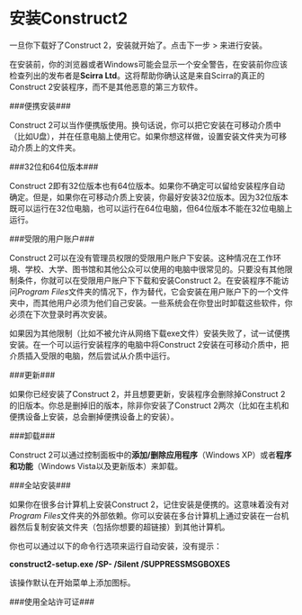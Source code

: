 # 安装Construct2

一旦你下载好了Construct 2，安装就开始了。点击下一步 > 来进行安装。

在安装前，你的浏览器或者Windows可能会显示一个安全警告，在安装前你应该检查列出的发布者是**Scirra Ltd**。这将帮助你确认这是来自Scirra的真正的Construct 2安装程序，而不是其他恶意的第三方软件。

###便携安装###

Construct 2可以当作便携版使用。换句话说，你可以把它安装在可移动介质中（比如U盘），并在任意电脑上使用它。如果你想这样做，设置安装文件夹为可移动介质上的文件夹。

###32位和64位版本###

Construct 2即有32位版本也有64位版本。如果你不确定可以留给安装程序自动确定。但是，如果你在可移动介质上安装，你最好安装32位版本。因为32位版本既可以运行在32位电脑，也可以运行在64位电脑，但64位版本不能在32位电脑上运行。

###受限的用户账户###

Construct 2可以在没有管理员权限的受限用户账户下安装。这种情况在工作环境、学校、大学、图书馆和其他公众可以使用的电脑中很常见的。只要没有其他限制条件，你就可以在受限用户账户下下载和安装Construct 2。在安装程序不能访问*Program Files*文件夹的情况下，作为替代，它会安装在用户账户下的一个文件夹中，而其他用户必须为他们自己安装。一些系统会在你登出时卸载这些软件，你必须在下次登录时再次安装。

如果因为其他限制（比如不被允许从网络下载exe文件）安装失败了，试一试便携安装。在一个可以运行安装程序的电脑中将Construct 2安装在可移动介质中，把介质插入受限的电脑，然后尝试从介质中运行。

###更新###

如果你已经安装了Construct 2，并且想要更新，安装程序会删除掉Construct 2的旧版本。你总是删掉旧的版本，除非你安装了Construct 2两次（比如在主机和便携设备上安装，总会删掉便携设备上的安装）。

###卸载###

Construct 2可以通过控制面板中的**添加/删除应用程序**（Windows XP）或者**程序和功能**（Windows Vista以及更新版本）来卸载。

###全站安装###

如果你在很多台计算机上安装Construct 2，记住安装是便携的。这意味着没有对*Program Files*文件夹的外部依赖。你可以安装在多台计算机上通过安装在一台机器然后复制安装文件夹（包括你想要的超链接）到其他计算机。

你也可以通过以下的命令行选项来运行自动安装，没有提示：

**construct2-setup.exe /SP- /Silent /SUPPRESSMSGBOXES**

该操作默认在开始菜单上添加图标。

###使用全站许可证###
